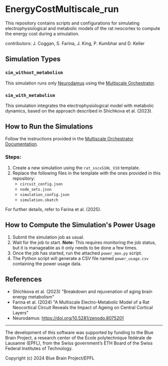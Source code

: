 # EnergyCostMultiscale_run

This repository contains scripts and configurations for simulating electrophysiological and metabolic models of the rat neocortex to compute the energy cost during a simulation.

contributors:  J. Coggan, S. Farina, J. King, P. Kumbhar and D. Keller

## Simulation Types

### `sim_without_metabolism`
This simulation runs only [Neurodamus](https://doi.org/10.5281/zenodo.8075201) using the [Multiscale Orchestrator](https://github.com/BlueBrain/MultiscaleRun/tree/main).

### `sim_with_metabolism`
This simulation integrates the electrophysiological model with metabolic dynamics, based on the approach described in Shichkova et al. (2023).

## How to Run the Simulations

Follow the instructions provided in the [Multiscale Orchestrator Documentation](https://multiscalerun.readthedocs.io/stable/).

### Steps:
1. Create a new simulation using the `rat_sscxS1HL_V10` template.
2. Replace the following files in the template with the ones provided in this repository:
   - `circuit_config.json`
   - `node_sets.json`
   - `simulation_config.json`
   - `simulation.sbatch`

For further details, refer to Farina et al. (2025).

## How to Compute the Simulation's Power Usage

1. Submit the simulation job as usual.
2. Wait for the job to start. **Note:** This requires monitoring the job status, but it is manageable as it only needs to be done a few times.
3. Once the job has started, run the attached `power_mon.py` script.
4. The Python script will generate a CSV file named `power_usage.csv` containing the power usage data.

## References
- Shichkova et al. (2023) "Breakdown and rejuvenation of aging brain energy metabolism"
- Farina et al. (2024) "A Multiscale Electro-Metabolic Model of a Rat Neocortical Circuit Reveals the Impact of Ageing on Central Cortical Layers"
- Neurodamus: https://doi.org/10.5281/zenodo.8075201


---

The development of this software was supported by funding to the Blue Brain Project, a research center of the École polytechnique fédérale de Lausanne (EPFL), from the Swiss government’s ETH Board of the Swiss Federal Institutes of Technology.

Copyright (c) 2024 Blue Brain Project/EPFL
